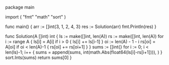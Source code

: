 package main

import (
	"fmt"
	"math"
	"sort"
)

func main() {
	arr := []int{3, 1, 2, 4, 3}
	res := Solution(arr)
	fmt.Println(res)
}

func Solution(A []int) int {
	ls := make([]int, len(A))
	rs := make([]int, len(A))
	for i := range A {
		ls[i] = A[i]
		if i > 0 {
			ls[i] += ls[i-1]
		}
		oi := len(A) - 1 - i
		rs[oi] = A[oi]
		if oi < len(A)-1 {
			rs[oi] += rs[oi+1]
		}
	}
	sums := []int{}
	for i := 0; i < len(ls)-1; i++ {
		sums = append(sums,
			int(math.Abs(float64(ls[i]-rs[i+1]))),
		)
	}
	sort.Ints(sums)
	return sums[0]
}
